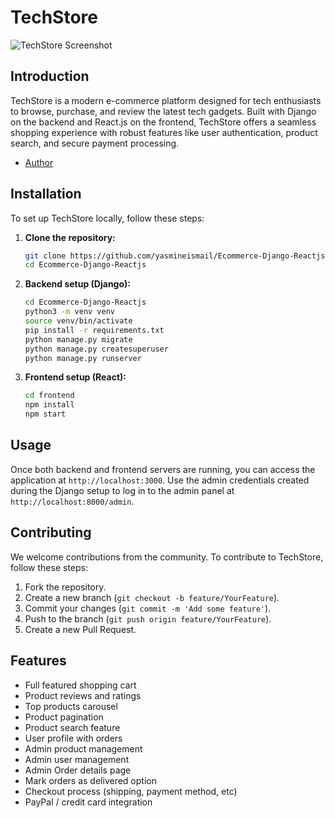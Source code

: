 # TechStore

![TechStore Screenshot](static/images/Screenshot1.png.png)

## Introduction

TechStore is a modern e-commerce platform designed for tech enthusiasts to browse, purchase, and review the latest tech gadgets. Built with Django on the backend and React.js on the frontend, TechStore offers a seamless shopping experience with robust features like user authentication, product search, and secure payment processing.
  - [Author](www.linkedin.com/in/yasmine-ismail2)
  

## Installation

To set up TechStore locally, follow these steps:

1. **Clone the repository:**

    ```bash
    git clone https://github.com/yasmineismail/Ecommerce-Django-Reactjs.git
    cd Ecommerce-Django-Reactjs
    ```

2. **Backend setup (Django):**

    ```bash
    cd Ecommerce-Django-Reactjs
    python3 -m venv venv
    source venv/bin/activate
    pip install -r requirements.txt
    python manage.py migrate
    python manage.py createsuperuser
    python manage.py runserver
    ```

3. **Frontend setup (React):**

    ```bash
    cd frontend
    npm install
    npm start
    ```

## Usage

Once both backend and frontend servers are running, you can access the application at `http://localhost:3000`. Use the admin credentials created during the Django setup to log in to the admin panel at `http://localhost:8000/admin`.

## Contributing

We welcome contributions from the community. To contribute to TechStore, follow these steps:

1. Fork the repository.
2. Create a new branch (`git checkout -b feature/YourFeature`).
3. Commit your changes (`git commit -m 'Add some feature'`).
4. Push to the branch (`git push origin feature/YourFeature`).
5. Create a new Pull Request.

## Features
- Full featured shopping cart
- Product reviews and ratings
- Top products carousel
- Product pagination
- Product search feature
- User profile with orders
- Admin product management
- Admin user management
- Admin Order details page
- Mark orders as delivered option
- Checkout process (shipping, payment method, etc)
- PayPal / credit card integration

  
